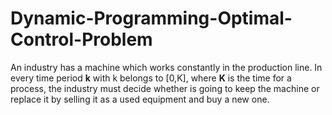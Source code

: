 # Dynamic-Programming-Optimal-Control-Problem
An industry has a machine which works constantly in the production line. In every time period **k** with k belongs to [0,K], where **K** is the time for a process, the industry must decide whether is going to keep the machine or replace it by selling it as a used equipment and buy a new one.

